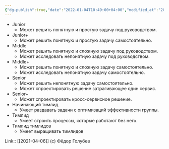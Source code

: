 ```yaml
---
{"dg-publish":true,"date":"2022-01-04T10:49:00+04:00","modified_at":"2023-05-02T11:40:28+04:00","title":"Простой пример грейдов","alias":"Простой пример грейдов","permalink":"/quotes/202201041049/","dgPassFrontmatter":true}
---
```



- Junior
    - Может решить понятную и простую задачу под руководством.
- Junior+
    - Может решить понятную и простую задачу самостоятельно.
- Middle
    - Может решить понятную и сложную задачу под руководством.  
    - Может исследовать непонятную задачу под руководством.
- Middle+  
    - Может решить понятную и сложную задачу самостоятельно.  
    - Может исследовать непонятную задачу самостоятельно.
- Senior
    - Может решить непонятную задачу самостоятельно.  
    - Может спроектировать решение затрагивающее один сервис.
- Senior+
    - Может спроектировать кросс-сервисное решение.
- Начинающий тимлид
    - Умеет раздавать задачи с оптимизаций эффективности группы.
- Тимлид
    - Умеет строить процессы, которые работают без него.
- Тимлид тимлидов  
    - Умеет выращивать тимлидов

Link:: [[2021-04-06]] (с) Фёдор Голубев
